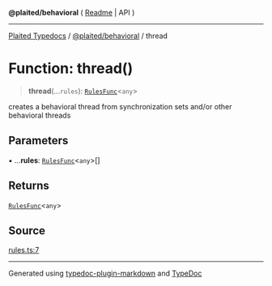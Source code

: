 **@plaited/behavioral** ( [Readme](../README.md) \| API )

***

[Plaited Typedocs](../../../modules.md) / [@plaited/behavioral](../modules.md) / thread

# Function: thread()

> **thread**(...`rules`): [`RulesFunc`](../type-aliases/RulesFunc.md)\<`any`\>

creates a behavioral thread from synchronization sets and/or other  behavioral threads

## Parameters

▪ ...**rules**: [`RulesFunc`](../type-aliases/RulesFunc.md)\<`any`\>[]

## Returns

[`RulesFunc`](../type-aliases/RulesFunc.md)\<`any`\>

## Source

[rules.ts:7](https://github.com/plaited/plaited/blob/317e868/libs/behavioral/src/rules.ts#L7)

***

Generated using [typedoc-plugin-markdown](https://www.npmjs.com/package/typedoc-plugin-markdown) and [TypeDoc](https://typedoc.org/)
